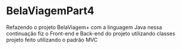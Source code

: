 # BelaViagemPart4

Refazendo o projeto BelaViagem+ com a linguagem Java nessa continuação fiz o Front-end e Back-end do projeto utilizando classes 
projeto feito utilizando o padrão MVC
